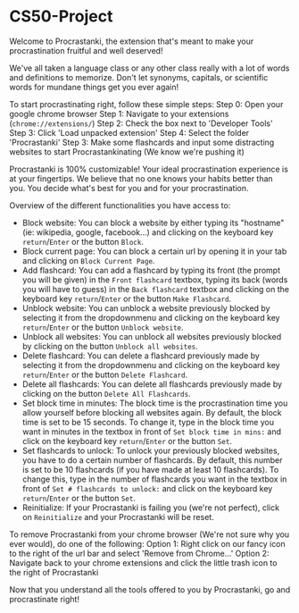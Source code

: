 # CS50-Project

Welcome to Procrastanki, the extension that's meant to make your procrastination fruitful and well deserved!

We've all taken a language class or any other class really with a lot of words and definitions to memorize. Don't let synonyms, capitals, or scientific words for mundane things get you ever again!

To start procrastinating right, follow these simple steps:
Step 0: Open your google chrome browser
Step 1: Navigate to your extensions (`chrome://extensions/`)
Step 2: Check the box next to 'Developer Tools'
Step 3: Click 'Load unpacked extension'
Step 4: Select the folder 'Procrastanki'
Step 3: Make some flashcards and input some distracting websites to start Procrastankinating (We know we're pushing it)

Procrastanki is 100% customizable! Your ideal procrastination experience is at your fingertips. We believe that no one knows your habits better than you. You decide what's best for you and for your procrastination.

Overview of the different functionalities you have access to:

- Block website: You can block a website by either typing its "hostname" (ie: wikipedia, google, facebook...) and clicking on the keyboard key `return`/`Enter` or the button `Block`.
- Block current page: You can block a certain url by opening it in your tab and clicking on `Block Current Page`.
- Add flashcard: You can add a flashcard by typing its front (the prompt you will be given) in the `Front flashcard` textbox, typing its back (words you will have to guess) in the `Back flashcard` textbox and clicking on the keyboard key `return`/`Enter` or the button `Make Flashcard`.
- Unblock website: You can unblock a website previously blocked by selecting it from the dropdownmenu and clicking on the keyboard key `return`/`Enter` or the button `Unblock website`.
- Unblock all websites: You can unblock all websites previously blocked by clicking on the button `Unblock all websites`.
- Delete flashcard: You can delete a flashcard previously made by selecting it from the dropdownmenu and clicking on the keyboard key `return`/`Enter` or the button `Delete Flashcard`.
- Delete all flashcards: You can delete all flashcards previously made by clicking on the button `Delete All Flashcards`.
- Set block time in minutes: The block time is the procrastination time you allow yourself before blocking all websites again. By default, the block time is set to be 15 seconds. To change it, type in the block time you want in minutes in the textbox in front of `Set block time in mins:` and click on the keyboard key `return`/`Enter` or the button `Set`.
- Set flashcards to unlock: To unlock your previously blocked websites, you have to do a certain number of flashcards. By default, this number is set to be 10 flashcards (if you have made at least 10 flashcards). To change this, type in the number of flashcards you want in the textbox in front of `Set # flashcards to unlock:` and click on the keyboard key `return`/`Enter` or the button `Set`.
- Reinitialize: If your Procrastanki is failing you (we're not perfect), click on `Reinitialize` and your Procrastanki will be reset.

To remove Procrastanki from your chrome browser (We're not sure why you ever would), do one of the following:
Option 1: Right click on our fancy icon to the right of the url bar and select 'Remove from Chrome...'
Option 2: Navigate back to your chrome extensions and click the little trash icon to the right of Procrastanki


Now that you understand all the tools offered to you by Procrastanki, go and procrastinate right!
